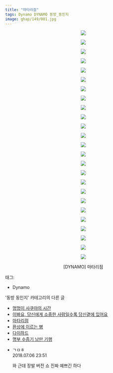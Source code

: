 ```yaml
---
title: "마타리점"
tags: Dynamo DYNAMO 동방_동인지
image: ghap/149/001.jpg
---
```

<div class="article">
<p style="text-align: center; clear: none; float: none;"><img src="{{ site.nasurl }}/ghap/149/001.jpg"/></p>
<p style="text-align: center; clear: none; float: none;"><img src="{{ site.nasurl }}/ghap/149/002.jpg"/></p>
<p style="text-align: center; clear: none; float: none;"><img src="{{ site.nasurl }}/ghap/149/003.jpg"/></p>
<p style="text-align: center; clear: none; float: none;"><img src="{{ site.nasurl }}/ghap/149/004.jpg"/></p>
<p style="text-align: center; clear: none; float: none;"><img src="{{ site.nasurl }}/ghap/149/005.jpg"/></p>
<p style="text-align: center; clear: none; float: none;"><img src="{{ site.nasurl }}/ghap/149/006.jpg"/></p>
<p style="text-align: center; clear: none; float: none;"><img src="{{ site.nasurl }}/ghap/149/007.jpg"/></p>
<p style="text-align: center; clear: none; float: none;"><img src="{{ site.nasurl }}/ghap/149/008.jpg"/></p>
<p style="text-align: center; clear: none; float: none;"><img src="{{ site.nasurl }}/ghap/149/009.jpg"/></p>
<p style="text-align: center; clear: none; float: none;"><img src="{{ site.nasurl }}/ghap/149/010.jpg"/></p>
<p style="text-align: center; clear: none; float: none;"><img src="{{ site.nasurl }}/ghap/149/011.jpg"/></p>
<p style="text-align: center; clear: none; float: none;"><img src="{{ site.nasurl }}/ghap/149/012.jpg"/></p>
<p style="text-align: center; clear: none; float: none;"><img src="{{ site.nasurl }}/ghap/149/013.jpg"/></p>
<p style="text-align: center; clear: none; float: none;"><img src="{{ site.nasurl }}/ghap/149/014.jpg"/></p>
<p style="text-align: center; clear: none; float: none;"><img src="{{ site.nasurl }}/ghap/149/015.jpg"/></p>
<p style="text-align: center; clear: none; float: none;"><img src="{{ site.nasurl }}/ghap/149/016.jpg"/></p>
<p style="text-align: center; clear: none; float: none;"><img src="{{ site.nasurl }}/ghap/149/017.jpg"/></p>
<p style="text-align: center; clear: none; float: none;"><img src="{{ site.nasurl }}/ghap/149/018.jpg"/></p>
<p style="text-align: center; clear: none; float: none;"><img src="{{ site.nasurl }}/ghap/149/019.jpg"/></p>
<p style="text-align: center; clear: none; float: none;"><img src="{{ site.nasurl }}/ghap/149/020.jpg"/></p>
<p style="text-align: center; clear: none; float: none;"><img src="{{ site.nasurl }}/ghap/149/021.jpg"/></p>
<p style="text-align: center; clear: none; float: none;"><img src="{{ site.nasurl }}/ghap/149/022.jpg"/></p>
<p style="text-align: center; clear: none; float: none;"><img src="{{ site.nasurl }}/ghap/149/023.jpg"/></p>
<p style="text-align: center; clear: none; float: none;"><img src="{{ site.nasurl }}/ghap/149/024.jpg"/></p>
<p style="text-align: center; clear: none; float: none;"><img src="{{ site.nasurl }}/ghap/149/025.jpg"/></p>
<p style="text-align: center; clear: none; float: none;">[DYNAMO] 마타리점</p>
</div><div class="tagTrail">
<p>태그: </p>
<ul>
<li>Dynamo</li>
</ul>
</div><div class="another">
<p>'동방 동인지' 카테고리의 다른 글</p>
<ul>
<li><a href="/2016-06-18-ghap_151">멍멍이 사쿠야의 시간</a></li>
<li><a href="/2016-06-18-ghap_150">이봐요, 당신에게 소중한 사람일수록 당신곁에 있어요</a></li>
<li><a href="/2016-06-18-ghap_149">마타리점</a></li>
<li><a href="/2016-06-18-ghap_148">환상에 이르는 병</a></li>
<li><a href="/2016-06-18-ghap_147">다이하드</a></li>
<li><a href="/2016-06-18-ghap_146">명부 수증기 낭만 기행</a></li>
</ul>
</div><div class="cb_module cb_fluid">
<div class="cb_wrt cb_profile">
<div class="comment">
<ul>
<li class="cb_thumb_off" id="comment15281735">
<div class="cb_comment_area">
<div class="cb_info_area">
<div class="cb_section">
<span class="cb_nick_name">ㄱㅁㅎ</span>
</div>
<div class="cb_section">
<span class="cb_date">2018.07.06 23:51 </span>
</div>
</div>
<div class="cb_dsc_comment">
<p class="cb_dsc">
											와 근데 장발 버전 쇼 진짜 예쁘긴 하다
										</p>
</div>
</div></li>
</ul>
</div>
</div><!-- commentList close -->
</div>
<br/>
<p id="refer"></p>
<br/>
